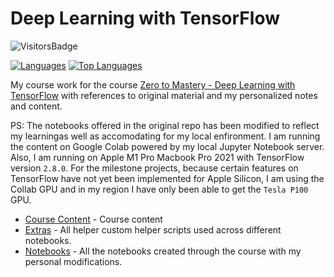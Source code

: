 # Deep Learning with TensorFlow

![VisitorsBadge](https://visitor-badge-reloaded.herokuapp.com/badge?page_id=Deep_Learning_with_TensorFlow&color=55acb7&style=for-the-badge&logo=Github)    

[![Languages](https://img.shields.io/github/languages/count/Mathews-Tom/Deep_Learning_with_TensorFlow?style=flat-square
)](#)
[![Top Languages](https://img.shields.io/github/languages/top/Mathews-Tom/Deep_Learning_with_TensorFlow?style=flat-square
)](#)

My course work for the course [Zero to Mastery - Deep Learning with TensorFlow](https://dbourke.link/ZTMTFcourse) with references to original material and my personalized notes and content.

PS: The notebooks offered in the original repo has been modified to reflect my learningas well as accomodating for my local enfironment. I am running the content on Google Colab powered by my local Jupyter Notebook server. Also, I am running on Apple M1 Pro Macbook Pro 2021 with TensorFlow version `2.8.0`. For the milestone projects, because certain features on TensorFlow have not yet been implemented for Apple Silicon, I am using the Collab GPU and in my region I have only been able to get the `Tesla P100` GPU.


- [Course Content](Course_Content) - Course content
- [Extras](Extras) - All helper custom helper scripts used across different notebooks.
- [Notebooks](Notebooks) - All the notebooks created through the course with my personal modifications.
